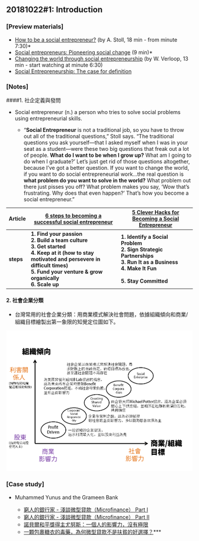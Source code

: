 ## 20181022#1: Introduction

### [Preview materials]

- [How to be a social entrepreneur?](https://youtu.be/N8LVa9pb-n8) (by A. Stoll, 18 min - from minute 7:30)*
- [Social entrepreneurs: Pioneering social change](https://youtu.be/jk5LI_WcosQ) (9 min)*
- [Changing the world through social entrepreneurship](https://youtu.be/Vvq9YgoJabY) (by W. Verloop, 13 min - start watching at minute 6:30)
- [Social Entrepreneurship: The case for definition](http://www.ngobiz.org/picture/File/Social%20Enterpeuneur-The%20Case%20of%20Definition.pdf)



### [Notes]

####1. 社企定義與發問

- Social entrepreneur (n.) a person who tries to solve social problems using entrepreneurial skills.

  -  “**Social Entrepreneur** is not a traditional job, so you have to throw out all of the traditional questions,” Stoll says. “The traditional questions you ask yourself—that I asked myself when I was in your seat as a student—were these two big questions that freak out a lot of people. **What do I want to be when I grow up?** What am I going to do when I graduate?’ Let’s just get rid of those questions altogether, because I’ve got a better question. If you want to change the world, if you want to do social entrepreneurial work…the real question is **what problem do you want to solve in the world?** What problem out there just pisses you off? What problem makes you say, ‘Wow that’s frustrating. Why does that even happen?’ That’s how you become a social entrepreneur.”

| Article   | [6 steps to becoming a successful social entrepreneur](https://www.weforum.org/agenda/2018/08/6-steps-to-become-a-successful-social-entrepreneur/) | [5 Clever Hacks for Becoming a Social Entrepreneur](https://www.forbes.com/sites/ericaswallow/2012/05/08/social-entrepreneurship/#2e90f87c71ca) |
| :-------- | ------------------------------------------------------------ | ------------------------------------------------------------ |
| **steps** | **1. Find your passion**<br />**2. Build a team culture**<br />**3. Get started**<br />**4. Keep at it (how to stay motivated and persevere in difficult times)**<br />**5. Fund your venture & grow organically**<br />**6. Scale up** | **1. Identify a Social Problem**<br />**2. Sign Strategic Partnerships**<br />**3. Run It as a Business**<br />**4. Make It Fun**<br /><br />**5. Stay Committed** |



#### 2. 社會企業分類

- 台灣常用的社會企業分類：用商業模式解決社會問題，依據組織傾向和商業/組織目標繪製出第一象限的知覺定位圖如下。

![社企分類](./assets/社企分類.gif)

### [Case study]

- Muhammed Yunus and the Grameen Bank

  - [窮人的銀行家 - 淺談微型貸款（Microfinance） Part I](https://www.seinsights.asia/story/387/130/388)
  - [窮人的銀行家 - 淺談微型貸款（Microfinance） Part II](https://www.seinsights.asia/story/387/130/637)
  - [諾貝爾和平獎得主尤努斯：一個人的影響力，沒有極限](https://www.cheers.com.tw/article/article.action?id=5057954)
  - [一顆包裹糖衣的毒藥，為何微型貸款不是扶貧的好選擇？](https://www.coolloud.org.tw/node/83207)***
